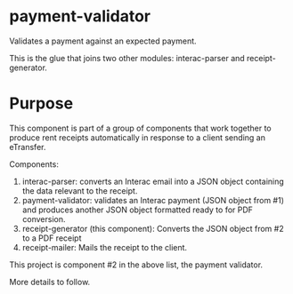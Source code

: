 # payment-validator
Validates a payment against an expected payment.

This is the glue that joins two other modules: interac-parser and receipt-generator.

# Purpose

This component is part of a group of components that work together to produce rent receipts automatically in response to a client sending an eTransfer.

Components:

1. interac-parser: converts an Interac email into a JSON object containing the data relevant to the receipt.
2. payment-validator: validates an Interac payment (JSON object from #1) and produces another JSON object formatted ready to for PDF conversion.
3. receipt-generator (this component): Converts the JSON object from #2 to a PDF receipt
4. receipt-mailer: Mails the receipt to the client.

This project is component #2 in the above list, the payment validator.

More details to follow.
